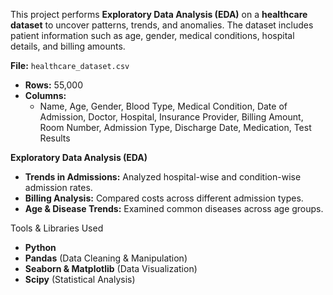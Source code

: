 This project performs **Exploratory Data Analysis (EDA)** on a **healthcare dataset** to uncover patterns, trends, and anomalies.
The dataset includes patient information such as age, gender, medical conditions, hospital details, and billing amounts. 

**File:** `healthcare_dataset.csv`
- **Rows:** 55,000
- **Columns:**
  - Name, Age, Gender, Blood Type, Medical Condition, Date of Admission, Doctor, Hospital, Insurance Provider, Billing Amount, Room Number, Admission Type, Discharge Date, Medication, Test Results

 **Exploratory Data Analysis (EDA)**
  - **Trends in Admissions:** Analyzed hospital-wise and condition-wise admission rates.
  - **Billing Analysis:** Compared costs across different admission types.
  - **Age & Disease Trends:** Examined common diseases across age groups.

Tools & Libraries Used
- **Python**
- **Pandas** (Data Cleaning & Manipulation)
- **Seaborn & Matplotlib** (Data Visualization)
- **Scipy** (Statistical Analysis)
